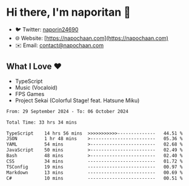 # Hi there, I'm naporitan 👋

- 🐦 Twitter: [naporin24690](https://twitter.com/naporin24690)
- 🌐 Website: [https://napochaan.com](https://napochaan.com)
- ✉️ Email: [contact@napochaan.com](mailto:contact@napochaan.com)

## What I Love ❤️
- TypeScript
- Music (Vocaloid)
- FPS Games
- Project Sekai (Colorful Stage! feat. Hatsune Miku)

<!--START_SECTION:waka-->

```txt
From: 29 September 2024 - To: 06 October 2024

Total Time: 33 hrs 34 mins

TypeScript    14 hrs 56 mins  >>>>>>>>>>>--------------   44.51 %
JSON          1 hr 48 mins    >------------------------   05.36 %
YAML          54 mins         >------------------------   02.68 %
JavaScript    50 mins         >------------------------   02.49 %
Bash          48 mins         >------------------------   02.40 %
CSS           34 mins         -------------------------   01.72 %
TSConfig      19 mins         -------------------------   00.97 %
Markdown      13 mins         -------------------------   00.69 %
C#            10 mins         -------------------------   00.51 %
```

<!--END_SECTION:waka-->

